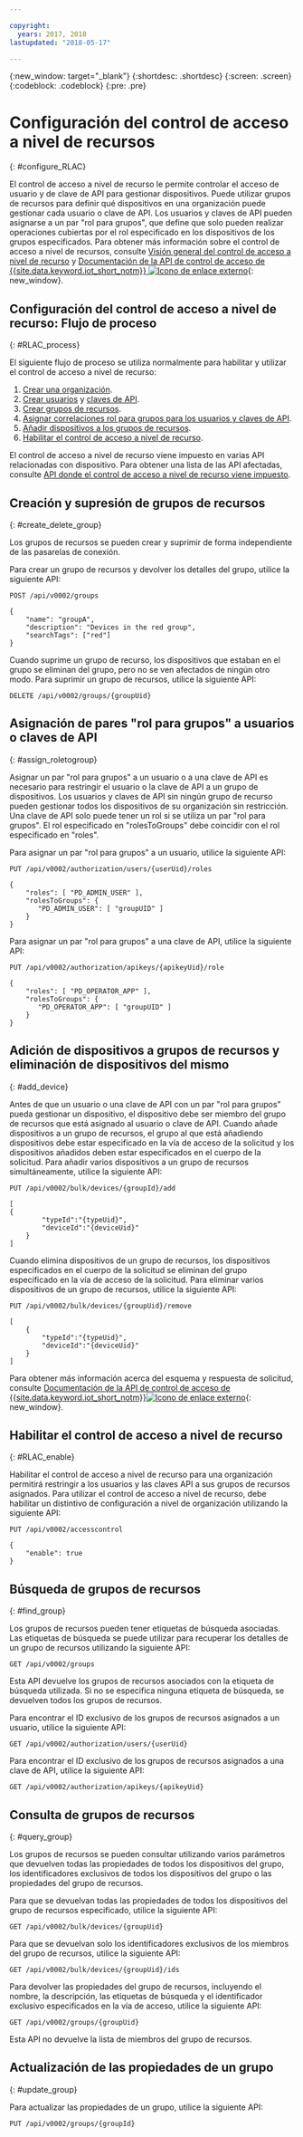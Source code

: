 ```yaml
---

copyright:
  years: 2017, 2018
lastupdated: "2018-05-17"

---
```


{:new_window: target="\_blank"}
{:shortdesc: .shortdesc}
{:screen: .screen}
{:codeblock: .codeblock}
{:pre: .pre}

# Configuración del control de acceso a nivel de recursos
{: #configure_RLAC}

El control de acceso a nivel de recurso le permite controlar el acceso de usuario y de clave de API para gestionar dispositivos. Puede utilizar grupos de recursos para definir qué dispositivos en una organización puede gestionar cada usuario o clave de API. Los usuarios y claves de API pueden asignarse a un par "rol para grupos", que define que solo pueden realizar operaciones cubiertas por el rol especificado en los dispositivos de los grupos especificados. Para obtener más información sobre el control de acceso a nivel de recursos, consulte [Visión general del control de acceso a nivel de recurso](rlac_overview.html) y [Documentación de la API de control de acceso de {{site.data.keyword.iot_short_notm}} ![Icono de enlace externo](../../../icons/launch-glyph.svg "Icono de enlace externo")](https://docs.internetofthings.ibmcloud.com/apis/swagger/v0002-beta/security-subjects-beta.html){: new_window}.

## Configuración del control de acceso a nivel de recurso: Flujo de proceso
{: #RLAC_process}

El siguiente flujo de proceso se utiliza normalmente para habilitar y utilizar el control de acceso a nivel de recurso:
1. [Crear una organización](../iotplatform_overview.html#organizations).
2. [Crear usuarios](../add_users.html#adding-new-users) y [claves de API](../platform_authorization.html#api-key).
3. [Crear grupos de recursos](rlac.html#create_delete_group).
4. [Asignar correlaciones rol para grupos para los usuarios y claves de API](rlac.html#assign_roletogroup).
5. [Añadir dispositivos a los grupos de recursos](rlac.html#add_device).
6. [Habilitar el control de acceso a nivel de recurso](rlac.html#RLAC_enable).

El control de acceso a nivel de recurso viene impuesto en varias API relacionadas con dispositivo. Para obtener una lista de las API afectadas, consulte [API donde el control de acceso a nivel de recurso viene impuesto](rlac_overview.html#RLAC_enforced_APIs).

## Creación y supresión de grupos de recursos
{: #create_delete_group}

Los grupos de recursos se pueden crear y suprimir de forma independiente de las pasarelas de conexión.

Para crear un grupo de recursos y devolver los detalles del grupo, utilice la siguiente API:

    POST /api/v0002/groups

    {
        "name": "groupA",
        "description": "Devices in the red group",
        "searchTags": ["red"]
    }

Cuando suprime un grupo de recurso, los dispositivos que estaban en el grupo se eliminan del grupo, pero no se ven afectados de ningún otro modo. Para suprimir un grupo de recursos, utilice la siguiente API:

    DELETE /api/v0002/groups/{groupUid}


## Asignación de pares "rol para grupos" a usuarios o claves de API
{: #assign_roletogroup}

Asignar un par "rol para grupos" a un usuario o a una clave de API es necesario para restringir el usuario o la clave de API a un grupo de dispositivos. Los usuarios y claves de API sin ningún grupo de recurso pueden gestionar todos los dispositivos de su organización sin restricción. Una clave de API solo puede tener un rol si se utiliza un par "rol para grupos". El rol especificado en "rolesToGroups" debe coincidir con el rol especificado en "roles".

Para asignar un par "rol para grupos" a un usuario, utilice la siguiente API:

    PUT /api/v0002/authorization/users/{userUid}/roles

    {
        "roles": [ "PD_ADMIN_USER" ],
        "rolesToGroups": {
           "PD_ADMIN_USER": [ "groupUID" ]
        }
    }



Para asignar un par "rol para grupos" a una clave de API, utilice la siguiente API:

    PUT /api/v0002/authorization/apikeys/{apikeyUid}/role

    {
        "roles": [ "PD_OPERATOR_APP" ],
        "rolesToGroups": {
           "PD_OPERATOR_APP": [ "groupUID" ]
        }
    }

## Adición de dispositivos a grupos de recursos y eliminación de dispositivos del mismo
{: #add_device}

Antes de que un usuario o una clave de API con un par "rol para grupos" pueda gestionar un dispositivo, el dispositivo debe ser miembro del grupo de recursos que está asignado al usuario o clave de API. Cuando añade dispositivos a un grupo de recursos, el grupo al que está añadiendo dispositivos debe estar especificado en la vía de acceso de la solicitud y los dispositivos añadidos deben estar especificados en el cuerpo de la solicitud. Para añadir varios dispositivos a un grupo de recursos simultáneamente, utilice la siguiente API:

    PUT /api/v0002/bulk/devices/{groupId}/add

    [
    {
            "typeId":"{typeUid}",
            "deviceId":"{deviceUid}"
        }
    ]

Cuando elimina dispositivos de un grupo de recursos, los dispositivos especificados en el cuerpo de la solicitud se eliminan del grupo especificado en la vía de acceso de la solicitud. Para eliminar varios dispositivos de un grupo de recursos, utilice la siguiente API:

    PUT /api/v0002/bulk/devices/{groupUid}/remove

    [
	    {
            "typeId":"{typeUid}",
            "deviceId":"{deviceUid}"
        }
    ]

Para obtener más información acerca del esquema y respuesta de solicitud, consulte [Documentación de la API de control de acceso de {{site.data.keyword.iot_short_notm}}![Icono de enlace externo](../../../icons/launch-glyph.svg "Icono de enlace externo")](https://docs.internetofthings.ibmcloud.com/apis/swagger/v0002-beta/security-subjects-beta.html){: new_window}.

## Habilitar el control de acceso a nivel de recurso
{: #RLAC_enable}

Habilitar el control de acceso a nivel de recurso para una organización permitirá restringir a los usuarios y las claves API a sus grupos de recursos asignados. Para utilizar el control de acceso a nivel de recurso, debe habilitar un distintivo de configuración a nivel de organización utilizando la siguiente API:

    PUT /api/v0002/accesscontrol

    {
        "enable": true
    }

## Búsqueda de grupos de recursos
{: #find_group}

Los grupos de recursos pueden tener etiquetas de búsqueda asociadas. Las etiquetas de búsqueda se puede utilizar para recuperar los detalles de un grupo de recursos utilizando la siguiente API:

    GET /api/v0002/groups

Esta API devuelve los grupos de recursos asociados con la etiqueta de búsqueda utilizada. Si no se especifica ninguna etiqueta de búsqueda, se devuelven todos los grupos de recursos. 

Para encontrar el ID exclusivo de los grupos de recursos asignados a un usuario, utilice la siguiente API:

    GET /api/v0002/authorization/users/{userUid}

Para encontrar el ID exclusivo de los grupos de recursos asignados a una clave de API, utilice la siguiente API:

    GET /api/v0002/authorization/apikeys/{apikeyUid}


## Consulta de grupos de recursos
{: #query_group}

Los grupos de recursos se pueden consultar utilizando varios parámetros que devuelven todas las propiedades de todos los dispositivos del grupo, los identificadores exclusivos de todos los dispositivos del grupo o las propiedades del grupo de recursos.

Para que se devuelvan todas las propiedades de todos los dispositivos del grupo de recursos especificado, utilice la siguiente API:

    GET /api/v0002/bulk/devices/{groupUid}

Para que se devuelvan solo los identificadores exclusivos de los miembros del grupo de recursos, utilice la siguiente API:

    GET /api/v0002/bulk/devices/{groupUid}/ids

Para devolver las propiedades del grupo de recursos, incluyendo el nombre, la descripción, las etiquetas de búsqueda y el identificador exclusivo especificados en la vía de acceso, utilice la siguiente API:

    GET /api/v0002/groups/{groupUid}

Esta API no devuelve la lista de miembros del grupo de recursos.

## Actualización de las propiedades de un grupo
{: #update_group}

Para actualizar las propiedades de un grupo, utilice la siguiente API:

    PUT /api/v0002/groups/{groupId}
